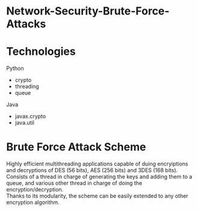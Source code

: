 # Network-Security-Brute-Force-Attacks

# Technologies
Python
* crypto
* threading
* queue

Java
* javax.crypto
* java.util

# Brute Force Attack Scheme
Highly efficient multithreading applications capable of duing encryiptions and decryptions of DES (56 bits), AES (256 bits) and 3DES (168 bits). <br>
Consists of a thread in charge of generating the keys and adding them to a queue, and various other thread in charge of doing the encryption/decryption. <br>
Thanks to its modularity, the scheme can be easily extended to any other encryption algorithm.
